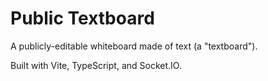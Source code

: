 # Public Textboard

A publicly-editable whiteboard made of text (a "textboard").

Built with Vite, TypeScript, and Socket.IO.